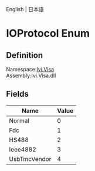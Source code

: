 English | 日本語

# IOProtocol Enum

## Definition
Namespace:[Ivi.Visa](../Visa.md)<BR>
Assembly:Ivi.Visa.dll

## Fields

|Name|Value|
|---|---|
|Normal|0|
|Fdc|1|
|HS488|2|
|Ieee4882|3|
|UsbTmcVendor|4|

